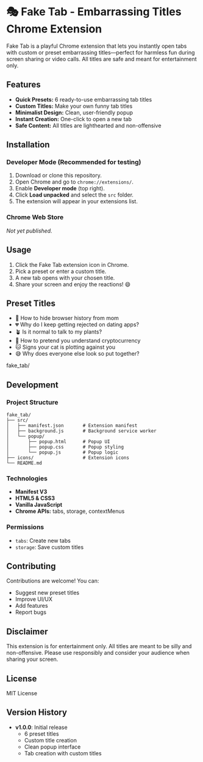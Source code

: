 
# 🎭 Fake Tab - Embarrassing Titles Chrome Extension

Fake Tab is a playful Chrome extension that lets you instantly open tabs with custom or preset embarrassing titles—perfect for harmless fun during screen sharing or video calls. All titles are safe and meant for entertainment only.


## Features

- **Quick Presets:** 6 ready-to-use embarrassing tab titles
- **Custom Titles:** Make your own funny tab titles
- **Minimalist Design:** Clean, user-friendly popup
- **Instant Creation:** One-click to open a new tab
- **Safe Content:** All titles are lighthearted and non-offensive


## Installation

### Developer Mode (Recommended for testing)
1. Download or clone this repository.
2. Open Chrome and go to `chrome://extensions/`.
3. Enable **Developer mode** (top right).
4. Click **Load unpacked** and select the `src` folder.
5. The extension will appear in your extensions list.

### Chrome Web Store
*Not yet published.*


## Usage

1. Click the Fake Tab extension icon in Chrome.
2. Pick a preset or enter a custom title.
3. A new tab opens with your chosen title.
4. Share your screen and enjoy the reactions! 😄


## Preset Titles

- 🤫 How to hide browser history from mom
- 💔 Why do I keep getting rejected on dating apps?
- 🪴 Is it normal to talk to my plants?
- 💸 How to pretend you understand cryptocurrency
- 🐱 Signs your cat is plotting against you
- 😅 Why does everyone else look so put together?

fake_tab/

## Development

### Project Structure
```
fake_tab/
├── src/
│   ├── manifest.json       # Extension manifest
│   ├── background.js       # Background service worker
│   └── popup/
│       ├── popup.html      # Popup UI
│       ├── popup.css       # Popup styling
│       └── popup.js        # Popup logic
├── icons/                  # Extension icons
└── README.md
```

### Technologies
- **Manifest V3**
- **HTML5 & CSS3**
- **Vanilla JavaScript**
- **Chrome APIs:** tabs, storage, contextMenus

### Permissions
- `tabs`: Create new tabs
- `storage`: Save custom titles


## Contributing

Contributions are welcome! You can:
- Suggest new preset titles
- Improve UI/UX
- Add features
- Report bugs


## Disclaimer

This extension is for entertainment only. All titles are meant to be silly and non-offensive. Please use responsibly and consider your audience when sharing your screen.


## License

MIT License


## Version History

- **v1.0.0**: Initial release
  - 6 preset titles
  - Custom title creation
  - Clean popup interface
  - Tab creation with custom titles
